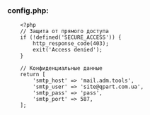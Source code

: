 
<h3>config.php:</h3>

        <?php
        // Защита от прямого доступа
        if (!defined('SECURE_ACCESS')) {
            http_response_code(403);
            exit('Access denied');
        }
    
        // Конфиденциальные данные
        return [
            'smtp_host' => 'mail.adm.tools',
            'smtp_user' => 'site@qpart.com.ua',
            'smtp_pass' => 'pass',
            'smtp_port' => 587,
        ];

